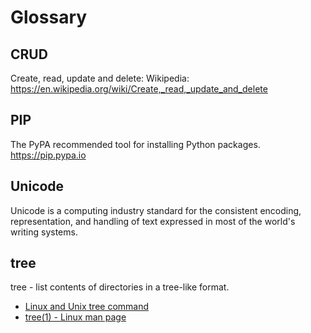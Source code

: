 # Glossary

## CRUD

Create, read, update and delete:
Wikipedia: https://en.wikipedia.org/wiki/Create,_read,_update_and_delete

## PIP

The PyPA recommended tool for installing Python packages.
https://pip.pypa.io

## Unicode

Unicode is a computing industry standard for the consistent encoding, representation, and handling of text expressed in most of the world's writing systems.

## tree

tree - list contents of directories in a tree-like format.

* [Linux and Unix tree command](http://www.computerhope.com/unix/tree.htm)
* [tree(1) - Linux man page](http://linux.die.net/man/1/tree)